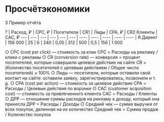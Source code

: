 # Просчётэкономики

3
Пример отчёта

? | Расход, ₽ | CPC, ₽ | Посетители | CR1 | Лиды | CPA, ₽ | CR2 Клиенты | CAC, ₽
--- | --- | --- | --- | --- | --- | ---- | ---- | ---- | ---- | ---- |
Я.Директ | 156 000 | 25 | 6 | 240 | 0,05 | 312 | 500 | 0,5 | 156 | 1 000


○ CPC (cost per click) — стоимость за клик
CPC = Расходы на рекламу / клики с рекламы
○ CR (conversion rate) — конверсия = процент посетителей,
которые совершили целевое действие на сайте
CR = (Количество посетителей с целевым
действием / Общее число посетителей) × 100%
○ Лиды — посетители, которые оставили свой контакт на сайте:
оставили заявку, зарегистрировались, позвонили и т. д.
○ CPA (cost per action) — стоимость за целевое действие
CPA = Расходы / Целевые действия по воронке
○ CAC (customer acquisition cost) — стоимость
за привлеченного клиента
CAC = Расходы / Клиенты
○ ДРР — отношение суммы расходов на рекламу
к доходу, который она принесла
ДРР = Расходы / Доходы
○ Средний чек — сумма выручки от всех покупок,
деленная на их количество
Средний чек = Сумма продаж / Количество покупок
